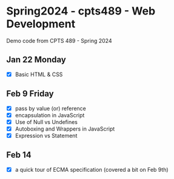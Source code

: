 # Spring2024 - cpts489 - Web Development

Demo code from CPTS 489 - Spring 2024

## Jan 22 Monday

- [x] Basic HTML & CSS

## Feb 9 Friday

- [x] pass by value (or) reference
- [x] encapsulation in JavaScript
- [x] Use of Null vs Undefines
- [x] Autoboxing and Wrappers in JavaScript
- [x] Expression vs Statement

## Feb 14

- [x] a quick tour of ECMA specification (covered a bit on Feb 9th)
